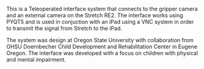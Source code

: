 This is a Teleoperated interface system that connects to the gripper camera and an external camera on the Stretch RE2. 
The interface works using PYQT5 and is used in conjuction with an iPad using a VNC system in order to transmit the signal from Stretch to the iPad.

The system was design at Oregon State University with collaboration from OHSU Doernbecher Child Development and Rehabilitation Center in Eugene Oregon.
The interface was developed with a focus on children with physical and mental impairment.
